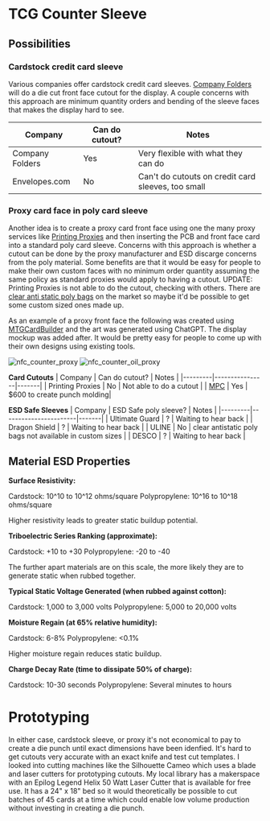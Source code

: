 # TCG Counter Sleeve

## Possibilities

### Cardstock credit card sleeve

Various companies offer cardstock credit card sleeves. [Company Folders](https://www.companyfolders.com/) will do a die cut front face cutout for the display. 
A couple concerns with this approach are minimum quantity orders and bending of the sleeve faces that makes the display hard to see.

| Company | Can do cutout? | Notes |
|---------|----------------|-------|
| Company Folders | Yes | Very flexible with what they can do |
| Envelopes.com | No | Can't do cutouts on credit card sleeves, too small |

### Proxy card face in poly card sleeve

Another idea is to create a proxy card front face using one the many proxy services like [Printing Proxies](https://www.printingproxies.com) and then inserting 
the PCB and front face card into a standard poly card sleeve. Concerns with this approach is whether a cutout can be done by the proxy manufacturer and ESD discarge
concerns from the poly material. Some benefits are that it would be easy for people to make their own custom faces with no minimum order quantity assuming the same
policy as standard proxies would apply to having a cutout. UPDATE: Printing Proxies is not able to do the cutout, checking with others. There are 
[clear anti static poly bags](https://www.uline.com/BL_5203/Clear-Anti-Static-Poly-Bags) on the market so maybe it'd be possible to get some custom sized ones made up.


As an example of a proxy front face the following was created using [MTGCardBuilder](https://mtgcardbuilder.com/) and the art was generated using ChatGPT. The display mockup
was added after. It would be pretty easy for people to come up with their own designs using existing tools.

![nfc_counter_proxy](https://github.com/groundst8/tcg-counter-sleeve/assets/53413353/74cd7227-f47b-4b54-9fc8-70c2268b1180)
![nfc_counter_oil_proxy](https://github.com/groundst8/tcg-counter-sleeve/assets/53413353/5d550fbc-b291-4d54-9564-b1ea3dd70b28)


**Card Cutouts**
| Company | Can do cutout? | Notes |
|---------|----------------|-------|
| Printing Proxies | No | Not able to do a cutout |
| [MPC](https://www.makeplayingcards.com) | Yes | $600 to create punch molding|

**ESD Safe Sleeves**
| Company | ESD Safe poly sleeve? | Notes |
|---------|-----------------------|-------|
| Ultimate Guard | ? | Waiting to hear back |
| Dragon Shield | ? | Waiting to hear back |
| ULINE | No | clear antistatic poly bags not available in custom sizes |
| DESCO | ? | Waiting to hear back |

## Material ESD Properties

**Surface Resistivity:**

Cardstock: 10^10 to 10^12 ohms/square
Polypropylene: 10^16 to 10^18 ohms/square

Higher resistivity leads to greater static buildup potential.

**Triboelectric Series Ranking (approximate):**

Cardstock: +10 to +30
Polypropylene: -20 to -40

The further apart materials are on this scale, the more likely they are to generate static when rubbed together.

**Typical Static Voltage Generated (when rubbed against cotton):**

Cardstock: 1,000 to 3,000 volts
Polypropylene: 5,000 to 20,000 volts


**Moisture Regain (at 65% relative humidity):**

Cardstock: 6-8%
Polypropylene: <0.1%

Higher moisture regain reduces static buildup.


**Charge Decay Rate (time to dissipate 50% of charge):**

Cardstock: 10-30 seconds
Polypropylene: Several minutes to hours

# Prototyping

In either case, cardstock sleeve, or proxy it's not economical to pay to create a die punch until exact dimensions have been idenfied. It's hard to get cutouts very accurate with an exact knife and test cut templates. I looked into cutting machines like the Silhouette Cameo which uses a blade and laser cutters for prototyping cutouts. My local library has a makerspace with an Epilog Legend Helix 50 Watt Laser Cutter that is available for free use. It has a 24" x 18" bed so it would theoretically be possible to cut batches of 45 cards at a time which could enable low volume production without investing in creating a die punch.
